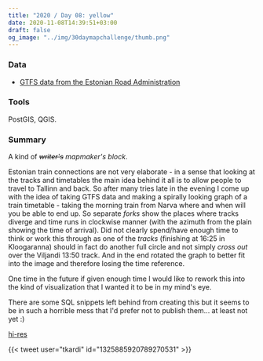 ```yaml
---
title: "2020 / Day 08: yellow"
date: 2020-11-08T14:39:51+03:00
draft: false
og_image: "../img/30daymapchallenge/thumb.png"
---
```

### Data
- [GTFS data from the Estonian Road Administration](https://www.mnt.ee/eng/public-transportation/public-transport-information-system)

### Tools
PostGIS, QGIS.

### Summary
A kind of _~~writer's~~ mapmaker's block_.

Estonian train connections are not very elaborate - in a sense that looking
at the tracks and timetables the main idea behind it all is to allow people
to travel to Tallinn and back. So after many tries late in the evening I
come up with the idea of taking GTFS data and making a spirally looking
graph of a train timetable - taking the morning train from Narva where
and when will you be able to end up. So separate _forks_ show the places
where tracks diverge and time runs in clockwise manner (with the azimuth
from the plain showing the time of arrival). Did not clearly spend/have enough
time to think or work this through as one of the _tracks_ (finishing at
16:25 in Kloogaranna) should in fact do another full circle and not simply
_cross out_ over the Viljandi 13:50 track. And in the end rotated the graph
to better fit into the image and therefore losing the time reference.

One time in the future if given enough time I would like to rework this into
the kind of visualization that I wanted it to be in my mind's eye.

There are some SQL snippets left behind from creating this but it seems to be
in such a horrible mess that I'd prefer not to publish them... at least not yet
:)

[hi-res](https://tkardi.ee/writeup/img/30daymapchallenge/day-8-yellow.png)

{{< tweet user="tkardi" id="1325885920789270531" >}}
